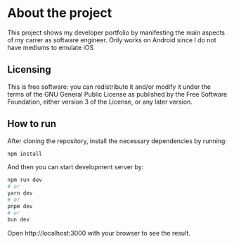 # About the project

This project shows my developer portfolio by manifesting the main aspects of my carrer as software engineer. Only works on Android since I do not have mediums to emulate iOS


## Licensing

This is free software: you can redistribute it and/or modify it under the terms of the GNU General Public License as published by the Free Software Foundation, either version 3 of the License, or any later version.

## How to run

After cloning the repository, install the necessary dependencies by running:

```bash
npm install
```

And then you can start development server by:

```bash
npm run dev
# or
yarn dev
# or
pnpm dev
# or
bun dev
```

Open http://localhost:3000 with your browser to see the result.